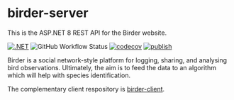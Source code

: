# birder-server

This is the ASP.NET 8 REST API for the Birder website.

[![.NET](https://github.com/andrew-stuart-cross/birder-server/actions/workflows/dotnet.yml/badge.svg?branch=master)](https://github.com/andrew-stuart-cross/birder-server/actions/workflows/dotnet.yml)
![GitHub Workflow Status](https://img.shields.io/github/actions/workflow/status/andrew-stuart-cross/birder-server/dotnet.yml)
[![codecov](https://codecov.io/gh/andrew-stuart-cross/birder-server/branch/master/graph/badge.svg?token=OCD78ZYJ6Y)](https://codecov.io/gh/andrew-stuart-cross/birder-server)
[![publish](https://github.com/andrew-stuart-cross/birder-server/actions/workflows/publish-app.yml/badge.svg?branch=master)](https://github.com/andrew-stuart-cross/birder-server/actions/workflows/publish-app.yml)

<!-- dotnet badge not supported -->
<!-- [![Known Vulnerabilities](https://snyk.io/test/github/andrew-stuart-cross/birder-server/badge.svg)](https://snyk.io/test/github/andrew-stuart-cross/birder-server) -->

Birder is a social network-style platform for logging, sharing, and analysing bird observations. Ultimately, the aim is to feed the data to an algorithm which will help with species identification. 

The complementary client respository is [birder-client](https://github.com/andrew-stuart-cross/birder-client).
